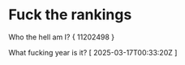 # Fuck the rankings

Who the hell am I?
{ 11202498 }

What fucking year is it?
[ 2025-03-17T00:33:20Z ]
